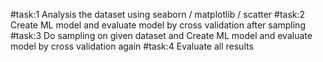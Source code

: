 #task:1 Analysis the dataset using seaborn / matplotlib / scatter
#task:2 Create ML model and evaluate model by cross validation after sampling
#task:3 Do sampling on given dataset and Create ML model and evaluate model by cross validation again
#task:4 Evaluate all results
